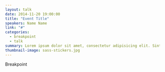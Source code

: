 ```yaml
---
layout: talk
date: 2014-11-20 19:00:00
title: "Event Title"
speakers: Name Name
link: "#"
categories:
  - breakpoint
  - talk
summary: Lorem ipsum dolor sit amet, consectetur adipisicing elit. Sint labore aspernatur aperiam iure repellat esse tempora quisquam, error iusto, maiores quaerat blanditiis ipsum!
thumbnail-image: sass-stickers.jpg
---
```


Breakpoint 